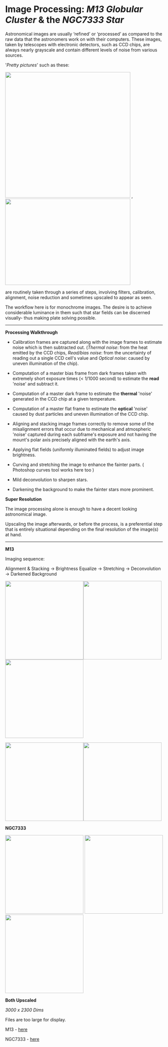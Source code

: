 # Image Processing: *M13 Globular Cluster* & the *NGC7333 Star*

Astronomical images are usually ‘refined’ or ‘processed’ as compared to the raw data that the astronomers work on with their computers. 
These images, taken by telescopes with electronic detectors, such as CCD chips, are always nearly grayscale and contain different levels of noise from various sources.


'*Pretty pictures*' such as these:

<img width="400px" height="auto" src="https://res.cloudinary.com/denphvygd/image/upload/v1646961810/astroluminance/2c0f2506279664c8c252cc8a30ce72d9_cwimry.jpg"/> , <img width="400px" height="275px" src="https://res.cloudinary.com/denphvygd/image/upload/v1646957423/astroluminance/NGC-5307_vidtkg.jpg"/> 


are routinely taken through a series of steps, involving filters, calibration, alignment, noise reduction and sometimes upscaled to appear as seen.


The workflow here is for monochrome images. 
The desire is to achieve considerable luminance in them such that star fields can be discerned visually- thus making plate solving possible.

<hr/>

**Processing Walkthrough**


- Calibration frames are captured along with the image frames to estimate noise which is then subtracted out. (*Thermal noise*: from the heat emitted by the CCD chips, 
 *Read/bias noise*: from the uncertainty of reading out a single CCD cell's value and *Optical noise*: caused by uneven illumination of the chip).

- Computation of a master bias frame from dark frames taken with extremely short exposure times (< 1/1000 second) to estimate the **read** 'noise' and subtract it.
- Computation of a master dark frame to estimate the **thermal** 'noise' generated in the CCD chip at a given temperature.
- Computation of a master flat frame to estimate the **optical** 'noise' caused by dust particles and uneven illumination of the CCD chip. 
- Aligning and stacking image frames correctly to remove some of the misalignment errors that occur due to mechanical and atmospheric 'noise' captured during each subframe's exposure and not having the mount's polar axis precisely aligned with the earth's axis.
- Applying flat fields (uniformly illuminated fields) to adjust image brightness.
- Curving and stretching the image to enhance the fainter parts. ( Photoshop curves tool works here too )
- Mild deconvolution to sharpen stars.
- Darkening the background to make the fainter stars more prominent.


**Super Resolution**

The image processing alone is enough to have a decent looking astronomical image. 

Upscaling the image afterwards, or before the process, is a preferential step that
is entirely situational depending on the final resolution of the image(s) at hand.  

<hr/>

**M13**

Imaging sequence:

Alignment & Stacking -> Brightness Equalize -> Stretching -> Deconvolution -> Darkened Background

<img width="250px" height="250px" src="https://res.cloudinary.com/denphvygd/image/upload/v1646957983/astroluminance/M13_firstproc_w77ews.png" /><img width="250px" height="250px" src="https://res.cloudinary.com/denphvygd/image/upload/v1646957983/astroluminance/M13_secondproc_yhordi.png" /><img width="250px" height="250px" src="https://res.cloudinary.com/denphvygd/image/upload/v1646957984/astroluminance/M13_thirdproc_pwsavj.png" />


<img width="250px" height="250px" src="https://res.cloudinary.com/denphvygd/image/upload/v1646957984/astroluminance/M13_fourthproc_weovqk.png" /><img width="250px" height="250px" src="https://res.cloudinary.com/denphvygd/image/upload/v1646957983/astroluminance/m13_final_cauoel.png" />



**NGC7333**


<img width="250px" height="250px" src="https://res.cloudinary.com/denphvygd/image/upload/v1646957984/astroluminance/NGC7333_firstproc_o8kw2c.png"/> <img width="250px" height="250px" src="https://res.cloudinary.com/denphvygd/image/upload/v1646957984/astroluminance/NGC7333_secondproc_dyhbov.png"/> <img width="250px" height="250px" src="https://res.cloudinary.com/denphvygd/image/upload/v1646957985/astroluminance/NGC7333_finalproc_s3jscd.png"/>


**Both Upscaled**

*3000 x 2300 Dims*

Files are too large for display.

M13 - [here](https://res.cloudinary.com/denphvygd/image/upload/v1646966469/astroluminance/SR_ESDR_dqahhe.png)


NGC7333 - [here](https://res.cloudinary.com/denphvygd/image/upload/v1646966469/astroluminance/SR_ESDR_2_obrynh.png)
